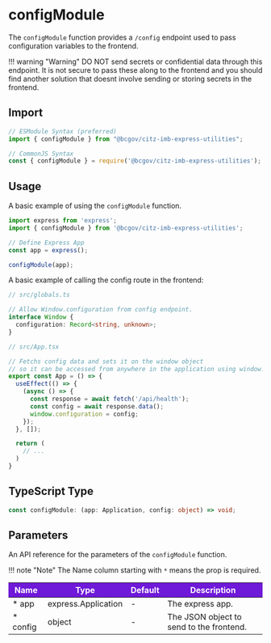 # configModule

The `configModule` function provides a `/config` endpoint used to pass configuration variables to the frontend.

!!! warning "Warning"
    DO NOT send secrets or confidential data through this endpoint. It is not secure to pass these along to the frontend and you should find another solution that doesnt involve sending or storing secrets in the frontend.

## Import

```JavaScript
// ESModule Syntax (preferred)
import { configModule } from "@bcgov/citz-imb-express-utilities";

// CommonJS Syntax
const { configModule } = require('@bcgov/citz-imb-express-utilities');
```

## Usage

A basic example of using the `configModule` function.

```JavaScript
import express from 'express';
import { configModule } from '@bcgov/citz-imb-express-utilities';

// Define Express App
const app = express();

configModule(app);
```

A basic example of calling the config route in the frontend:

```TypeScript
// src/globals.ts

// Allow Window.configuration from config endpoint.
interface Window {
  configuration: Record<string, unknown>;
}
```

```TypeScript
// src/App.tsx

// Fetchs config data and sets it on the window object 
// so it can be accessed from anywhere in the application using window.configuration.
export const App = () => {
  useEffect(() => {
    (async () => {
      const response = await fetch('/api/health');
      const config = await response.data();
      window.configuration = config;
    });
  }, []);

  return (
    // ...
  )
}
```

## TypeScript Type

<!-- The following code block is auto generated when types in the package change. -->
<!-- TYPE: configModule -->
```TypeScript
const configModule: (app: Application, config: object) => void;
```

## Parameters

An API reference for the parameters of the `configModule` function.

!!! note "Note"
    The Name column starting with `*` means the prop is required.

<table>
  <!-- Table columns -->
  <thead>
    <tr>
      <th style="background: #6f19d9; color: white;">Name</th>
      <th style="background: #6f19d9; color: white;">Type</th>
      <th style="background: #6f19d9; color: white;">Default</th>
      <th style="background: #6f19d9; color: white;">Description</th>
    </tr>
  </thead>

  <!-- Table rows -->
  <tbody>
    <tr>
      <td>* app</td>
      <td>express.Application</td>
      <td>-</td>
      <td>The express app.</td>
    </tr>
    <tr>
      <td>* config</td>
      <td>object</td>
      <td>-</td>
      <td>The JSON object to send to the frontend.</td>
    </tr>
  </tbody>
</table>

<!-- Link References -->
